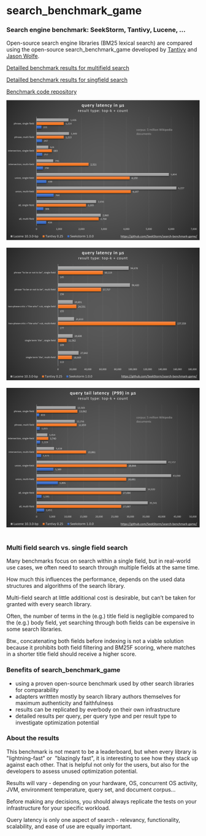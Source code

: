 search_benchmark_game
====
### Search engine benchmark: SeekStorm, Tantivy, Lucene, ...

Open-source search engine libraries (BM25 lexical search) are compared using the open-source search_benchmark_game developed by [Tantivy](https://github.com/quickwit-oss/search-benchmark-game/) and [Jason Wolfe](https://github.com/jason-wolfe/search-index-benchmark-game).

[Detailled benchmark results for multifield search](/search-benchmark-game-multifield/)

[Detailled benchmark results for singfield search](/search-benchmark-game-singlefield/)

[Benchmark code repository](https://github.com/SeekStorm/search-benchmark-game)

<img src="assets/search_benchmark_game1.png" width="900" alt="Benchmark">
<br>
<br>
<img src="assets/search_benchmark_game2.png" width="900" alt="Benchmark">
<br>
<br>
<img src="assets/search_benchmark_game3.png" width="900" alt="Benchmark">
<br>
<br>

### Multi field search vs. single field search

Many benchmarks focus on search within a single field, but in real-world use cases, we often need to search through multiple fields at the same time. 

How much this influences the performance, depends on the used data structures and algorithms of the search library.

Multi-field search at little additional cost is desirable, but can’t be taken for granted with every search library.

Often, the number of terms in the (e.g.) title field is negligible compared to the (e.g.) body field, yet searching through both fields can be expensive in some search libraries.

Btw., concatenating both fields before indexing is not a viable solution because it prohibits both field filtering and BM25F scoring, where matches in a shorter title field should receive a higher score.

### Benefits of search_benchmark_game
+ using a proven open-source benchmark used by other search libraries for comparability
+ adapters writtten mostly by search library authors themselves for maximum authenticity and faithfulness
+ results can be replicated by everbody on their own infrastructure
+ detailed results per query, per query type and per result type to investigate optimization potential

### About the results

This benchmark is not meant to be a leaderboard, but when every library is "lightning-fast" or  "blazingly fast", it is interesting to see how they stack up against each other. That is helpful not only for the users, 
but also for the developers to assess unused optimization potential.

Results will vary - depending on your hardware, OS, concurrent OS activity, JVM, environment temperature, query set, and document corpus...

Before making any decisions, you should always replicate the tests on your infrastructure for your specific workload.

Query latency is only one aspect of search - relevancy, functionality, scalability, and ease of use are equally important.

